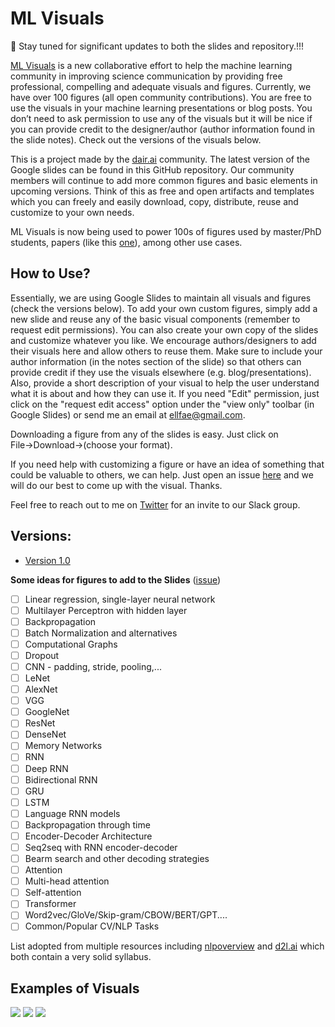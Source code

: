 # ML Visuals

📣 Stay tuned for significant updates to both the slides and repository.!!!

[ML Visuals](https://docs.google.com/presentation/d/11mR1nkIR9fbHegFkcFq8z9oDQ5sjv8E3JJp1LfLGKuk/edit?usp=sharing) is a new collaborative effort to help the machine learning community in improving science communication by providing free professional, compelling and adequate visuals and figures. Currently, we have over 100 figures (all open community contributions). You are free to use the visuals in your machine learning presentations or blog posts. You don’t need to ask permission to use any of the visuals but it will be nice if you can provide credit to the designer/author (author information found in the slide notes). Check out the versions of the visuals below. 

This is a project made by the [dair.ai](https://dair.ai/) community. The latest version of the Google slides can be found in this GitHub repository. Our community members will continue to add more common figures and basic elements in upcoming versions. Think of this as free and open artifacts and templates which you can freely and easily download, copy, distribute, reuse and customize to your own needs.

ML Visuals is now being used to power 100s of figures used by master/PhD students, papers (like this [one](https://arxiv.org/abs/2010.05113)), among other use cases. 

## How to Use?

Essentially, we are using Google Slides to maintain all visuals and figures (check the versions below). To add your own custom figures, simply add a new slide and reuse any of the basic visual components (remember to request edit permissions). You can also create your own copy of the slides and customize whatever you like. We encourage authors/designers to add their visuals here and allow others to reuse them. Make sure to include your author information (in the notes section of the slide) so that others can provide credit if they use the visuals elsewhere (e.g. blog/presentations). Also, provide a short description of your visual to help the user understand what it is about and how they can use it. If you need "Edit" permission, just click on the "request edit access" option under the "view only" toolbar (in Google Slides) or send me an email at ellfae@gmail.com.

Downloading a figure from any of the slides is easy. Just click on File→Download→(choose your format).

If you need help with customizing a figure or have an idea of something that could be valuable to others, we can help. Just open an issue [here](https://github.com/dair-ai/ml-visuals/issues/new) and we will do our best to come up with the visual. Thanks.

Feel free to reach out to me on [Twitter](https://twitter.com/omarsar0) for an invite to our Slack group.

## Versions:
- [Version 1.0](https://docs.google.com/presentation/d/11mR1nkIR9fbHegFkcFq8z9oDQ5sjv8E3JJp1LfLGKuk/edit?usp=sharing)




**Some ideas for figures to add to the Slides** ([issue](https://github.com/dair-ai/ml-visuals/issues/14))

- [ ] Linear regression, single-layer neural network
- [ ] Multilayer Perceptron with hidden layer
- [ ] Backpropagation
- [ ] Batch Normalization and alternatives
- [ ] Computational Graphs
- [ ] Dropout
- [ ] CNN - padding, stride, pooling,... 
- [ ] LeNet
- [ ] AlexNet
- [ ] VGG
- [ ] GoogleNet
- [ ] ResNet
- [ ] DenseNet
- [ ] Memory Networks
- [ ] RNN
- [ ] Deep RNN
- [ ] Bidirectional RNN
- [ ] GRU
- [ ] LSTM
- [ ] Language RNN models
- [ ] Backpropagation through time
- [ ] Encoder-Decoder Architecture
- [ ] Seq2seq with RNN encoder-decoder
- [ ] Bearm search and other decoding strategies
- [ ] Attention
- [ ] Multi-head attention
- [ ] Self-attention
- [ ] Transformer
- [ ] Word2vec/GloVe/Skip-gram/CBOW/BERT/GPT....
- [ ] Common/Popular CV/NLP Tasks

List adopted from multiple resources including [nlpoverview](https://nlpoverview.com/index.html) and [d2l.ai](https://d2l.ai/) which both contain a very solid syllabus.  

## Examples of Visuals
![](1.png)
![](2.png)
![](3.png)
